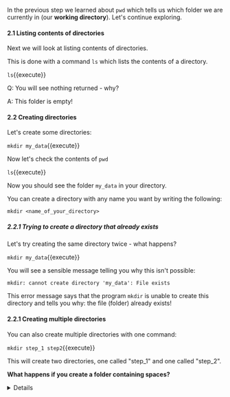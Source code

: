 In the previous step we learned about ``pwd`` which tells us
which folder we are currently in (our **working directory**). 
Let's continue exploring.

#### 2.1 Listing contents of directories
Next we will look at listing contents of directories.

This is done with a command `ls` which lists the contents of a directory.

``ls``{{execute}}

Q: You will see nothing returned - why?

A: This folder is empty!

#### 2.2 Creating directories
Let's create some directories:

``mkdir my_data``{{execute}}

Now let's check the contents of ``pwd``

``ls``{{execute}}

Now you should see the folder ``my_data`` in your directory.

You can create a directory with any name you want by writing the following:

``mkdir <name_of_your_directory>``

##### 2.2.1 Trying to create a directory that already exists

Let's try creating the same directory twice - what happens?

`mkdir my_data`{{execute}}

You will see a sensible message telling you why this isn't possible:

`mkdir: cannot create directory 'my_data': File exists`

This error message says that the program `mkdir` is unable to create this 
directory and tells you why: the file (folder) already exists!

#### 2.2.1 Creating multiple directories

You can also create multiple directories with one command:

``mkdir step_1 step2``{{execute}}

This will create two directories, one called "step_1" and one called "step_2".

**What happens if you create a folder containing spaces?**<details>
What happens when you try and create a folder called "My Documents" like this?

`mkdir My Documents`

<details>
    <summary>Answer</summary>
    It creates two folders called "Documents" and "My". If you wanted to create 
    a folder called "My Documents" you would have to write a command that 
    `mkdir` would not interpret as two separate folders:
    
    ``mkdir "My Documents"``
</details>

## Task:

1 Create a directory called `refs`